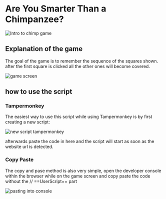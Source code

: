 # Are You Smarter Than a Chimpanzee?
![Intro to chimp game](https://cdn.discordapp.com/attachments/501427840873529364/928796944669753394/unknown.png)

## Explanation of the game
The goal of the game is to remember the sequence of the squares shown. after the first square is clicked all the other ones will become covered.

![game screen](https://cdn.discordapp.com/attachments/501427840873529364/928797007458471936/unknown.png)

## how to use the script
### Tampermonkey
The easiest way to use this script while using Tampermonkey is by first creating a new script:

![new script tampermonkey](https://cdn.discordapp.com/attachments/501427840873529364/928799123770064896/unknown.png)

afterwards paste the code in here and the script will start as soon as the website url is detected.

### Copy Paste
The copy and pase method is also very simple, open the developer console within the browser while on the game screen and copy paste the code without the // ==UserScript== part

![pasting into console](https://cdn.discordapp.com/attachments/501427840873529364/928800392102420540/unknown.png)
